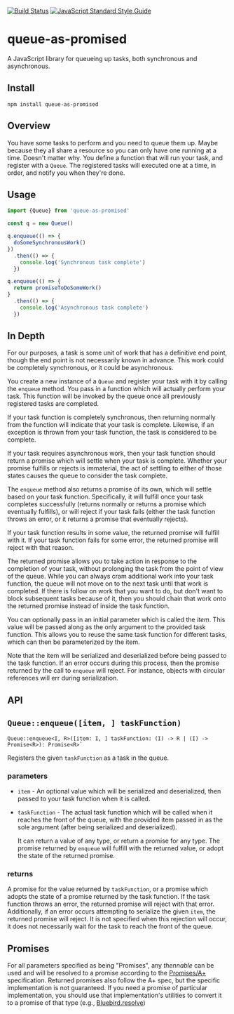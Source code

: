 [![Build Status](https://travis-ci.org/mearns/queue-as-promised.svg?branch=master)](https://travis-ci.org/mearns/queue-as-promised)
[![JavaScript Standard Style Guide](https://img.shields.io/badge/code_style-standard-brightgreen.svg)](https://standardjs.com)

# queue-as-promised

A JavaScript library for queueing up tasks, both synchronous and asynchronous.

## Install

```console
npm install queue-as-promised
```

## Overview

You have some tasks to perform and you need to queue them up. Maybe because they all share
a resource so you can only have one running at a time. Doesn't matter why. You define a function
that will run your task, and register with a `Queue`. The registered tasks will executed one
at a time, in order, and notify you when they're done.

## Usage

```javascript
import {Queue} from 'queue-as-promised'

const q = new Queue()

q.enqueue(() => {
  doSomeSynchronousWork()
})
  .then(() => {
    console.log('Synchronous task complete')
  })

q.enqueue(() => {
  return promiseToDoSomeWork()
}
  .then(() => {
    console.log('Asynchronous task complete')
  })
```

## In Depth

For our purposes, a task is some unit of work that has a definitive end point, though the
end point is not necessarily known in advance. This work could be completely synchronous, or
it could be asynchronous.

You create a new instance of a `Queue` and register your task with it by calling the
`enqueue` method. You pass in a function which will actually perform your task.
This function will be invoked by the queue once all previously registered tasks are completed.

If your task function is completely synchronous, then returning normally from the function will
indicate that your task is complete. Likewise, if an exception is thrown from your task function,
the task is considered to be complete.

If your task requires asynchronous work, then your task function should return a promise which
will settle when your task is complete. Whether your promise fulfills or rejects is immaterial, the
act of settling to either of those states causes the queue to consider the task complete.

The `enqueue` method also returns a promise of its own, which will settle based on your task
function. Specifically, it will fulfill once your task completes successfully (returns normally
or returns a promise which eventually fulfills), or will reject if your task fails (either the task
function throws an error, or it returns a promise that eventually rejects).

If your task function results in some value, the returned promise will fulfill with it. If your task
function fails for some error, the returned promise will reject with that reason.

The returned promise allows you to take action in response to the completion of your task, without
prolonging the task from the point of view of the queue. While you can always cram additional work
into your task function, the queue will not move on to the next task until that work is completed. If
there is follow on work that you want to do, but don't want to block subsequent tasks because of it,
then you should chain that work onto the returned promise instead of inside the task function.

You can optionally pass in an initial parameter which is called the *item*. This value will be
passed along as the only argument to the provided task function. This allows you to reuse the same
task function for different tasks, which can then be parameterized by the item.

Note that the item will be serialized and deserialized before being passed to the task function. If
an error occurs during this process, then the promise returned by the call to `enqueue` will reject.
For instance, objects with circular references will err during serialization.

## API

## `Queue::enqueue([item, ] taskFunction)`

```
Queue::enqueue<I, R>([item: I, ] taskFunction: (I) -> R | (I) -> Promise<R>): Promise<R>`
```

Registers the given `taskFunction` as a task in the queue.

### parameters

*   `item` -  An optional value which will be serialized and deserialized, then passed to your task
    function when it is called.
*   `taskFunction` - The actual task function which will be called
    when it reaches the front of the queue, with
    the provided item passed in as the sole argument (after being serialized and deserialized).

    It can return a value of any type, or return a promise for any type.
    The promise returned by `enqueue` will fulfill with the returned value,
    or adopt the state of the returned promise.

### returns

A promise for the value returned by `taskFunction`, or a promise which adopts the state of a promise
returned by the task function. If the task function throws an error, the returned promise will reject
with that error. Additionally, if an error occurs attempting to serialize the given `item`, the returned
promise will reject. It is not specified when this rejection will occur, it does not necessarily wait
for the task to reach the front of the queue.

## Promises

For all parameters specified as being "Promises", any *thennable* can be used and will be resolved to
a promise according to the [Promises/A+](https://promisesaplus.com/) specification. Returned promises
also follow the A+ spec, but the specific implementation is not guaranteed. If you need a promise of
particular implementation, you should use that implementation's utilities to convert it to a promise of
that type (e.g., [Bluebird.resolve](http://bluebirdjs.com/docs/api/promise.resolve.html))
